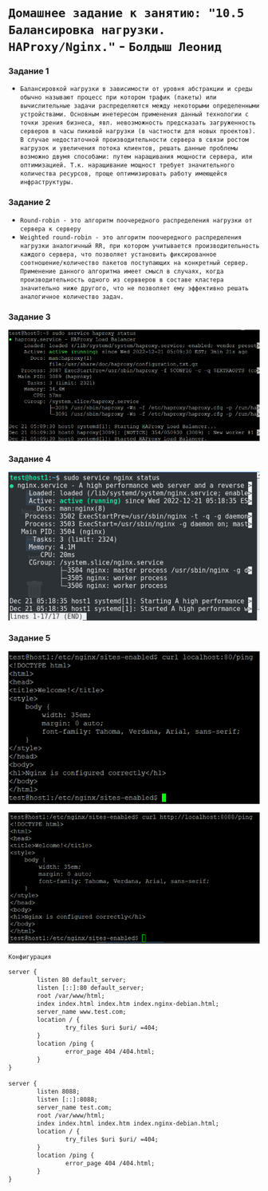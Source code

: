 # `Домашнее задание к занятию: "10.5 Балансировка нагрузки. HAProxy/Nginx."` - `Болдыш Леонид`
### Задание 1

- `Балансировкой нагрузки в зависимости от уровня абстракции и среды обычно называют процесс при котором трафик (пакеты) или вычислительные задачи распределяются между некоторыми определенными устройствами. Основным инетересом применения данный технологии с точки зрения бизнеса, явл. невозможность предсказать загруженность серверов в часы пикивой нагрузки (в частности для новых проектов). В случае недостаточной производительности сервера в связи ростом нагрузок и увеличения потока клиентов, решать данные проблемы возможно двумя способами: путем наращивания мощности сервера, или оптимизацией. Т.к. наращивание мощност требует значительного количества ресурсов, проще оптимизировать работу имеющейся инфраструктуры.`

### Задание 2

- `Round-robin - это алгоритм поочередного распределения нагрузки от сервера к серверу`
- `Weighted round-robin - это алгоритм поочередного распределения нагрузки аналогичный RR, при котором учитывается производительность каждого сервера, что позволяет установить фиксированное соотношение/количество пакетов поступающих на конкретный сервер. Применение данного алгоритма имеет смысл в случаях, когда производительность одного из сервверов в составе кластера значительно ниже другого, что не позволяет ему эффективно решать аналогичное количество задач.`

### Задание 3

![HAproxy](https://github.com/themave-tech/Netology-sys/blob/main/sys-homework-10.05/img/Screenshot_20221221_041337.png)

### Задание 4

![Nginx](https://github.com/themave-tech/Netology-sys/blob/main/sys-homework-10.05/img/Screenshot_20221221_041856.png)

### Задание 5

![Nginx-core](https://github.com/themave-tech/Netology-sys/blob/main/sys-homework-10.05/img/Screenshot_20221221_063934.png)

![Nginx-core](https://github.com/themave-tech/Netology-sys/blob/main/sys-homework-10.05/img/Screenshot_20221226_083731.png)

`Конфигурация`

```
server {
        listen 80 default_server;
        listen [::]:80 default_server;
        root /var/www/html;
        index index.html index.htm index.nginx-debian.html;
        server_name www.test.com;
        location / {
                try_files $uri $uri/ =404;
        }
        location /ping {
                error_page 404 /404.html;
        }
}

server {
        listen 8088;
        listen [::]:8088;
        server_name test.com;
        root /var/www/html;
        index index.html index.htm index.nginx-debian.html;
        location / {
                try_files $uri $uri/ =404;
        }
        location /ping {
                error_page 404 /404.html;
        }
}

```
